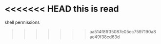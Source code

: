 <<<<<<< HEAD
this is read
=======
shell permissions
>>>>>>> aa514f8ff35087e05ec7597190a8ae49f38cd63d
